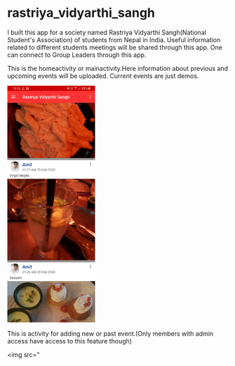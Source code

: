 # rastriya_vidyarthi_sangh
I built this app for a society named Rastriya Vidyarthi Sangh(National Student's Association) of students from Nepal in India.
Useful information related to different students meetings will be shared through this app.
One can connect to Group Leaders through this app.

This is the homeactivity or mainactivity.Here information about previous and upcoming events will be uploaded.
Current events are just demos.


<img src="Screenshot_20200409-180624_Rastriya Vidyarthi Sangh.jpg" width="200">

This is activity for adding new or past event.(Only members with admin access have access to this feature though)

<img src="
